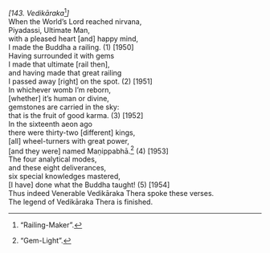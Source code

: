 *\[143. Vedikāraka*[^1]*\]*  
When the World’s Lord reached nirvana,  
Piyadassi, Ultimate Man,  
with a pleased heart \[and\] happy mind,  
I made the Buddha a railing. (1) \[1950\]  
Having surrounded it with gems  
I made that ultimate \[rail then\],  
and having made that great railing  
I passed away \[right\] on the spot. (2) \[1951\]  
In whichever womb I’m reborn,  
\[whether\] it’s human or divine,  
gemstones are carried in the sky:  
that is the fruit of good karma. (3) \[1952\]  
In the sixteenth aeon ago  
there were thirty-two \[different\] kings,  
\[all\] wheel-turners with great power,  
\[and they were\] named Maṇippabhā.[^2] (4) \[1953\]  
The four analytical modes,  
and these eight deliverances,  
six special knowledges mastered,  
\[I have\] done what the Buddha taught! (5) \[1954\]  
Thus indeed Venerable Vedikāraka Thera spoke these verses.  
The legend of Vedikāraka Thera is finished.  
[^1]: “Railing-Maker”.  
[^2]: “Gem-Light”.

